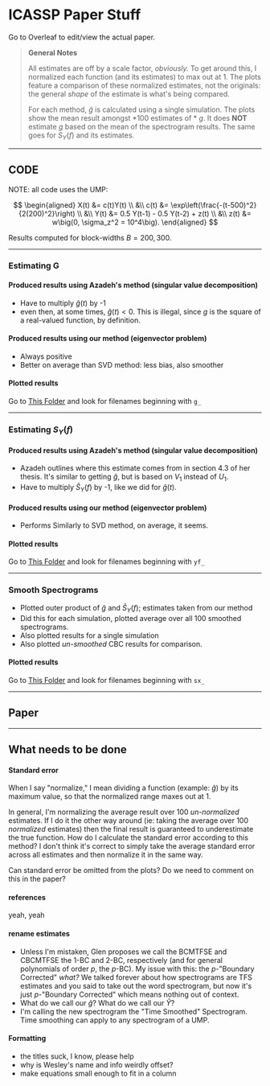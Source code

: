# ICASSP Paper Stuff

Go to Overleaf to edit/view the actual paper.

> **General Notes**
>
> All estimates are off by a scale factor, *obviously.* To get around this, I normalized each function (and its estimates) to max out at $1.$ The plots feature a comparison of these normalized estimates, not the originals: the general *shape* of the estimate is what's being compared.
>
> For each method, $\hat g$ is calculated using a single simulation. The plots show the mean result amongst *100 estimates of * $g$. It does **NOT** estimate $g$ based on the mean of the spectrogram results. The same goes for $S_Y(f)$ and its estimates.

---

## CODE

NOTE: all code uses the UMP:  

$$ 
\begin{aligned} 
    X(t) &= c(t)Y(t) \\ 
    &\\
    c(t) &= \exp\left(\frac{-(t-500)^2}{2(200)^2}\right)  \\ 
    &\\
    Y(t) &= 0.5 Y(t-1) - 0.5 Y(t-2) + z(t)                \\ 
    &\\
    z(t) &= w\big(0, \sigma_z^2 = 10^4\big). 
\end{aligned} 
$$

Results computed for block-widths $B = 200, 300$.

---

### Estimating G

#### Produced results using Azadeh's method (singular value decomposition)  

* Have to multiply $\hat g(t)$ by -1
* even then, at some times, $\hat g(t) < 0$. This is illegal, since $g$ is the square of a real-valued function, by definition.

#### Produced results using our method (eigenvector problem)  

* Always positive
* Better on average than SVD method: less bias, also smoother

#### Plotted results

Go to [This Folder](https://github.com/Skyepaphora-Griffith/PhD_Proposal/tree/main/ICASSP/PaperPlots) and look for filenames beginning with `g_`

---

### Estimating $S_Y(f)$

#### Produced results using Azadeh's method (singular value decomposition)  

* Azadeh outlines where this estimate comes from in section 4.3 of her thesis. It's similar to getting $\hat g$, but is based on $V_1$ instead of $U_1$.
* Have to multiply $\hat S_Y(f)$ by -1, like we did for $\hat g(t)$.

#### Produced results using our method (eigenvector problem)  

* Performs Similarly to SVD method, on average, it seems.

#### Plotted results

Go to [This Folder](https://github.com/Skyepaphora-Griffith/PhD_Proposal/tree/main/ICASSP/PaperPlots) and look for filenames beginning with `yf_`

--- 

### Smooth Spectrograms

* Plotted outer product of $\hat g$ and $\hat S_Y(f)$; estimates taken from our method
* Did this for each simulation, plotted average over all 100 smoothed spectrograms.
* Also plotted results for a single simulation
* Also plotted *un-smoothed* CBC results for comparison.

#### Plotted results

Go to [This Folder](https://github.com/Skyepaphora-Griffith/PhD_Proposal/tree/main/ICASSP/PaperPlots) and look for filenames beginning with `sx_`

---

## Paper

---

## What needs to be done

#### Standard error
When I say "normalize," I mean dividing a function (example: $\hat g$) by its maximum value, so that the normalized range maxes out at 1.

In general, I'm normalizing the average result over 100 *un-normalized* estimates. If I do it the other way around (ie: taking the average over 100 *normalized* estimates) then the final result is guaranteed to underestimate the true function. How do I calculate the standard error according to this method? I don't think it's correct to simply take the average standard error across all estimates and then normalize it in the same way. 

Can standard error be omitted from the plots? Do we need to comment on this in the paper?

#### references
yeah, yeah

#### rename estimates

* Unless I'm mistaken, Glen proposes we call the BCMTFSE and CBCMTFSE the 1-BC and 2-BC, respectively (and for general polynomials of order $p$, the $p$-BC). My issue with this: the $p$-"Boundary Corrected" *what?* We talked forever about how spectrograms are TFS estimates and you said to take out the word spectrogram, but now it's just $p$-"Boundary Corrected" which means nothing out of context.
* What do we call our $\hat g$? What do we call our $\hat Y$?
* I'm calling the new spectrogram the "Time Smoothed" Spectrogram. Time smoothing can apply to any spectrogram of a UMP.

#### Formatting

* the titles suck, I know, please help
* why is Wesley's name and info weirdly offset? 
* make equations small enough to fit in a column









